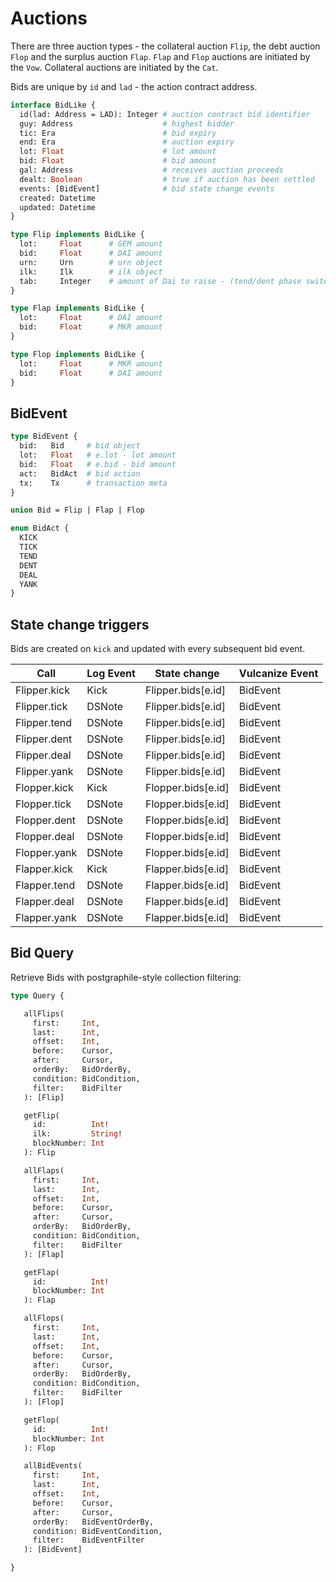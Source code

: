 # Auctions

There are three auction types - the collateral auction `Flip`, the debt auction
`Flop` and the surplus auction `Flap`. `Flap` and `Flop` auctions are initiated
by the `Vow`. Collateral auctions are initiated by the `Cat`.

Bids are unique by `id` and `lad` - the action contract address.

```graphql
interface BidLike {
  id(lad: Address = LAD): Integer # auction contract bid identifier
  guy: Address                    # highest bidder
  tic: Era                        # bid expiry
  end: Era                        # auction expiry
  lot: Float                      # lot amount
  bid: Float                      # bid amount
  gal: Address                    # receives auction proceeds
  dealt: Boolean                  # true if auction has been settled
  events: [BidEvent]              # bid state change events
  created: Datetime
  updated: Datetime
}

type Flip implements BidLike {
  lot:     Float      # GEM amount
  bid:     Float      # DAI amount
  urn:     Urn        # urn object
  ilk:     Ilk        # ilk object
  tab:     Integer    # amount of Dai to raise - (tend/dent phase switch)
}

type Flap implements BidLike {
  lot:     Float      # DAI amount
  bid:     Float      # MKR amount
}

type Flop implements BidLike {
  lot:     Float      # MKR amount
  bid:     Float      # DAI amount
}
```

## BidEvent

```graphql
type BidEvent {
  bid:   Bid     # bid object
  lot:   Float   # e.lot - lot amount
  bid:   Float   # e.bid - bid amount
  act:   BidAct  # bid action
  tx:    Tx      # transaction meta
}

union Bid = Flip | Flap | Flop

enum BidAct {
  KICK
  TICK
  TEND
  DENT
  DEAL
  YANK
}
```

## State change triggers

Bids are created on `kick` and updated with every subsequent bid event.

| Call           | Log Event | State change        | Vulcanize Event |
| -------------- | --------- | ------------------- | --------------- |
| Flipper.kick   | Kick      | Flipper.bids[e.id]  | BidEvent        |
| Flipper.tick   | DSNote    | Flipper.bids[e.id]  | BidEvent        |
| Flipper.tend   | DSNote    | Flipper.bids[e.id]  | BidEvent        |
| Flipper.dent   | DSNote    | Flipper.bids[e.id]  | BidEvent        |
| Flipper.deal   | DSNote    | Flipper.bids[e.id]  | BidEvent        |
| Flipper.yank   | DSNote    | Flipper.bids[e.id]  | BidEvent        |
| Flopper.kick   | Kick      | Flopper.bids[e.id]  | BidEvent        |
| Flopper.tick   | DSNote    | Flopper.bids[e.id]  | BidEvent        |
| Flopper.dent   | DSNote    | Flopper.bids[e.id]  | BidEvent        |
| Flopper.deal   | DSNote    | Flopper.bids[e.id]  | BidEvent        |
| Flopper.yank   | DSNote    | Flopper.bids[e.id]  | BidEvent        |
| Flapper.kick   | Kick      | Flapper.bids[e.id]  | BidEvent        |
| Flapper.tend   | DSNote    | Flapper.bids[e.id]  | BidEvent        |
| Flapper.deal   | DSNote    | Flapper.bids[e.id]  | BidEvent        |
| Flapper.yank   | DSNote    | Flapper.bids[e.id]  | BidEvent        |


## Bid Query

Retrieve Bids with postgraphile-style collection filtering:

```graphql
type Query {

   allFlips(
     first:     Int,
     last:      Int,
     offset:    Int,
     before:    Cursor,
     after:     Cursor,
     orderBy:   BidOrderBy,
     condition: BidCondition,
     filter:    BidFilter
   ): [Flip]

   getFlip(
     id:          Int!
     ilk:         String!
     blockNumber: Int
   ): Flip

   allFlaps(
     first:     Int,
     last:      Int,
     offset:    Int,
     before:    Cursor,
     after:     Cursor,
     orderBy:   BidOrderBy,
     condition: BidCondition,
     filter:    BidFilter
   ): [Flap]

   getFlap(
     id:          Int!
     blockNumber: Int
   ): Flap

   allFlops(
     first:     Int,
     last:      Int,
     offset:    Int,
     before:    Cursor,
     after:     Cursor,
     orderBy:   BidOrderBy,
     condition: BidCondition,
     filter:    BidFilter
   ): [Flop]

   getFlop(
     id:          Int!
     blockNumber: Int
   ): Flop

   allBidEvents(
     first:     Int,
     last:      Int,
     offset:    Int,
     before:    Cursor,
     after:     Cursor,
     orderBy:   BidEventOrderBy,
     condition: BidEventCondition,
     filter:    BidEventFilter
   ): [BidEvent]

}
```
